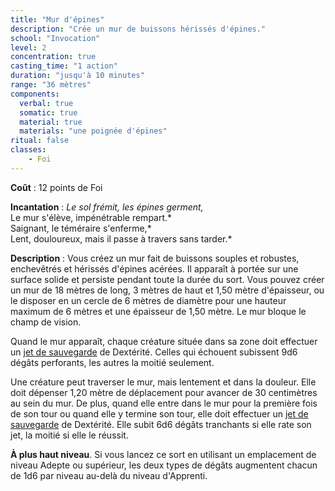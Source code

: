 ```yaml
---
title: "Mur d'épines"
description: "Crée un mur de buissons hérissés d'épines."
school: "Invocation"
level: 2
concentration: true
casting_time: "1 action"
duration: "jusqu'à 10 minutes"
range: "36 mètres"
components:
  verbal: true
  somatic: true
  material: true
  materials: "une poignée d'épines"
ritual: false
classes:
    - Foi
---
```

**Coût** : 12 points de Foi  

**Incantation** : *Le sol frémit, les épines germent,*   
Le mur s'élève, impénétrable rempart.*   
Saignant, le téméraire s'enferme,*    
Lent, douloureux, mais il passe à travers sans tarder.*   

**Description** : Vous créez un mur fait de buissons souples et robustes, enchevêtrés et hérissés d'épines acérées. Il apparaît à portée sur une surface solide et persiste pendant toute la durée du sort. Vous pouvez créer un mur de 18 mètres de long, 3 mètres de haut et 1,50 mètre d'épaisseur, ou le disposer en un cercle de 6 mètres de diamètre pour une hauteur maximum de 6 mètres et une épaisseur de 1,50 mètre. Le mur bloque le champ de vision.

Quand le mur apparaît, chaque créature située dans sa zone doit effectuer un [jet de sauvegarde](/utiliser-les-caracteristiques/#jets-de-sauvegarde) de Dextérité. Celles qui échouent subissent 9d6 dégâts perforants, les autres la moitié seulement.

Une créature peut traverser le mur, mais lentement et dans la douleur. Elle doit dépenser 1,20 mètre de déplacement pour avancer de 30 centimètres au sein du mur. De plus, quand elle entre dans le mur pour la première fois de son tour ou quand elle y termine son tour, elle doit effectuer un [jet de sauvegarde](/utiliser-les-caracteristiques/#jets-de-sauvegarde) de Dextérité. Elle subit 6d6 dégâts tranchants si elle rate son jet, la moitié si elle le réussit.

**À plus haut niveau**. Si vous lancez ce sort en utilisant un emplacement de niveau Adepte ou supérieur, les deux types de dégâts augmentent chacun de 1d6 par niveau au-delà du niveau d'Apprenti.
